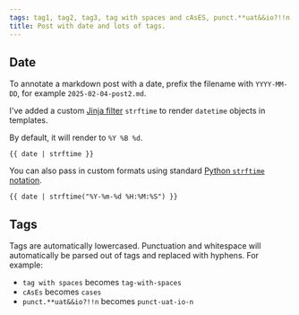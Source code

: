 ```yaml
---
tags: tag1, tag2, tag3, tag with spaces and cAsES, punct.**uat&&io?!!n
title: Post with date and lots of tags.
---
```


## Date
To annotate a markdown post with a date, prefix the filename with `YYYY-MM-DD`, for example `2025-02-04-post2.md`.

I've added a custom [Jinja filter](https://jinja.palletsprojects.com/en/stable/templates/#filters) `strftime` to render `datetime` objects in templates. 

By default, it will render to `%Y %B %d`.
```
{{ date | strftime }}
```

You can also pass in custom formats using standard [Python `strftime` notation](https://strftime.org/).
```
{{ date | strftime("%Y-%m-%d %H:%M:%S") }}
```

## Tags
Tags are automatically lowercased. Punctuation and whitespace will automatically be parsed out of tags and replaced with hyphens. For example:

- `tag with spaces` becomes `tag-with-spaces`
- `cAsEs` becomes `cases`
- `punct.**uat&&io?!!n` becomes `punct-uat-io-n`
